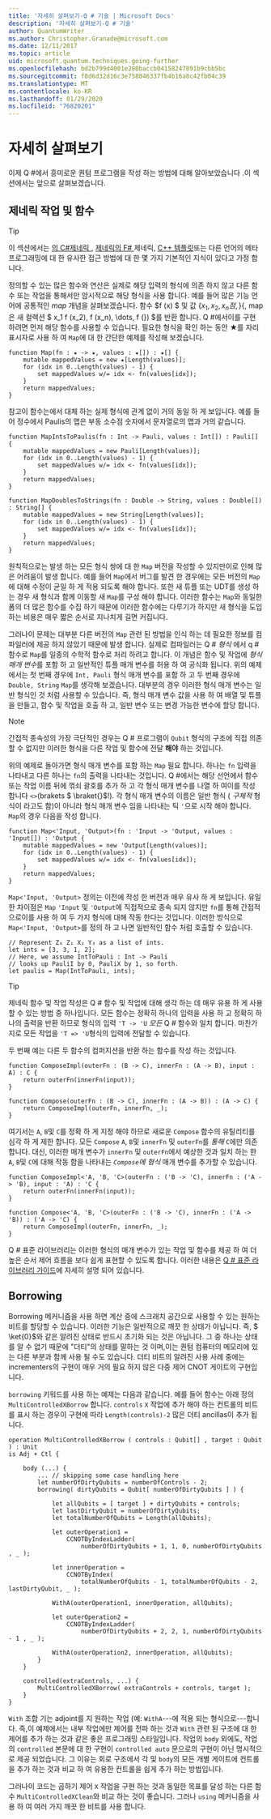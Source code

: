 ```yaml
---
title: '자세히 살펴보기-Q # 기술 | Microsoft Docs'
description: '자세히 살펴보기-Q # 기술'
author: QuantumWriter
ms.author: Christopher.Granade@microsoft.com
ms.date: 12/11/2017
ms.topic: article
uid: microsoft.quantum.techniques.going-further
ms.openlocfilehash: bd2b799d4001e280baccb04158247891b9cbb5bc
ms.sourcegitcommit: f8d6d32d16c3e758046337fb4b16a8c42fb04c39
ms.translationtype: MT
ms.contentlocale: ko-KR
ms.lasthandoff: 01/29/2020
ms.locfileid: "76820201"
---
```

# <a name="going-further"></a>자세히 살펴보기 #

이제 Q #에서 흥미로운 퀀텀 프로그램을 작성 하는 방법에 대해 알아보았습니다 .이 섹션에서는 앞으로 살펴보겠습니다.


## <a name="generic-operations-and-functions"></a>제네릭 작업 및 함수 ##

> [!TIP]
> 이 섹션에서는 [의 C#제네릭 ](https://docs.microsoft.com/dotnet/csharp/programming-guide/generics/introduction-to-generics), [제네릭의 F# ](https://docs.microsoft.com/dotnet/fsharp/language-reference/generics/)제네릭, [ C++ 템플릿](https://docs.microsoft.com/cpp/cpp/templates-cpp)또는 다른 언어의 메타 프로그래밍에 대 한 유사한 접근 방법에 대 한 몇 가지 기본적인 지식이 있다고 가정 합니다.

정의할 수 있는 많은 함수와 연산은 실제로 해당 입력의 형식에 의존 하지 않고 다른 함수 또는 작업을 통해서만 암시적으로 해당 형식을 사용 합니다.
예를 들어 많은 기능 언어에 공통적인 *map* 개념을 살펴보겠습니다. 함수 $f (x) $ 및 값 $\{x_1, x_2, x_n 점,\}\{$, map은 새 컬렉션 $ x_1 f (x_2), f (x_n), \dots, f (\}) $를 반환 합니다.
Q #에서이를 구현 하려면 먼저 해당 함수를 사용할 수 있습니다.
필요한 형식을 확인 하는 동안 ★를 자리 표시자로 사용 하 여 `Map`에 대 한 간단한 예제를 작성해 보겠습니다.

```qsharp
function Map(fn : ★ -> ★, values : ★[]) : ★[] {
    mutable mappedValues = new ★[Length(values)];
    for (idx in 0..Length(values) - 1) {
        set mappedValues w/= idx <- fn(values[idx]);
    }
    return mappedValues;
}
```

참고이 함수는에서 대체 하는 실제 형식에 관계 없이 거의 동일 하 게 보입니다.
예를 들어 정수에서 Paulis의 맵은 부동 소수점 숫자에서 문자열로의 맵과 거의 같습니다.

```qsharp
function MapIntsToPaulis(fn : Int -> Pauli, values : Int[]) : Pauli[] {
    mutable mappedValues = new Pauli[Length(values)];
    for (idx in 0..Length(values) - 1) {
        set mappedValues w/= idx <- fn(values[idx]);
    }
    return mappedValues;
}

function MapDoublesToStrings(fn : Double -> String, values : Double[]) : String[] {
    mutable mappedValues = new String[Length(values)];
    for (idx in 0..Length(values) - 1) {
        set mappedValues w/= idx <- fn(values[idx]);
    }
    return mappedValues;
}
```

원칙적으로는 발생 하는 모든 형식 쌍에 대 한 `Map` 버전을 작성할 수 있지만이로 인해 많은 어려움이 발생 합니다.
예를 들어 `Map`에서 버그를 발견 한 경우에는 모든 버전의 `Map`에 대해 수정이 균일 하 게 적용 되도록 해야 합니다.
또한 새 튜플 또는 UDT를 생성 하는 경우 새 형식과 함께 이동할 새 `Map`를 구성 해야 합니다.
이러한 함수는 `Map`와 동일한 폼의 더 많은 함수를 수집 하기 때문에 이러한 함수에는 다루기가 하지만 새 형식을 도입 하는 비용은 매우 짧은 순서로 지나치게 길면 커집니다.

그러나이 문제는 대부분 다른 버전의 `Map` 관련 된 방법을 인식 하는 데 필요한 정보를 컴파일러에 제공 하지 않았기 때문에 발생 합니다.
실제로 컴파일러는 Q # *형식* 에서 q # 함수로 `Map`를 일종의 수학적 함수로 처리 하려고 합니다.
이 개념은 함수 및 작업에 *형식 매개 변수*를 포함 하 고 일반적인 튜플 매개 변수를 허용 하 여 공식화 됩니다.
위의 예제에서는 첫 번째 경우에 `Int, Pauli` 형식 매개 변수를 포함 하 고 두 번째 경우에 `Double, String` `Map`를 생각해 보겠습니다.
대부분의 경우 이러한 형식 매개 변수는 일반 형식인 것 처럼 사용할 수 있습니다. 즉, 형식 매개 변수 값을 사용 하 여 배열 및 튜플을 만들고, 함수 및 작업을 호출 하 고, 일반 변수 또는 변경 가능한 변수에 할당 합니다.

> [!NOTE]
> 간접적 종속성의 가장 극단적인 경우는 Q # 프로그램이 `Qubit` 형식의 구조에 직접 의존할 수 없지만 이러한 형식을 다른 작업 및 함수에 전달 **해야** 하는 것입니다.

위의 예제로 돌아가면 형식 매개 변수를 포함 하는 `Map` 필요 합니다. 하나는 `fn` 입력을 나타내고 다른 하나는 `fn`의 출력을 나타내는 것입니다.
Q #에서는 해당 선언에서 함수 또는 작업 이름 뒤에 꺾쇠 괄호를 추가 하 고 각 형식 매개 변수를 나열 하 여이를 작성 합니다 `<>`(brakets $ \braket{}$!).
각 형식 매개 변수의 이름은 일반 형식 ( *구체적* 형식이 라고도 함)이 아니라 형식 매개 변수 임을 나타내는 틱 `'`으로 시작 해야 합니다.
`Map`의 경우 다음을 작성 합니다.

```qsharp
function Map<'Input, 'Output>(fn : 'Input -> 'Output, values : 'Input[]) : 'Output {
    mutable mappedValues = new 'Output[Length(values)];
    for (idx in 0..Length(values) - 1) {
        set mappedValues w/= idx <- fn(values[idx]);
    }
    return mappedValues;
}
```

`Map<'Input, 'Output>` 정의는 이전에 작성 한 버전과 매우 유사 하 게 보입니다.
유일한 차이점은 `Map` `'Input` 및 `'Output`에 직접적으로 종속 되지 않지만 `fn`를 통해 간접적으로이를 사용 하 여 두 가지 형식에 대해 작동 한다는 것입니다.
이러한 방식으로 `Map<'Input, 'Output>`를 정의 하 고 나면 일반적인 함수 처럼 호출할 수 있습니다.

```qsharp
// Represent Z₀ Z₁ X₂ Y₃ as a list of ints.
let ints = [3, 3, 1, 2];
// Here, we assume IntToPauli : Int -> Pauli
// looks up PauliI by 0, PauliX by 1, so forth.
let paulis = Map(IntToPauli, ints);
```

> [!TIP]
> 제네릭 함수 및 작업 작성은 Q # 함수 및 작업에 대해 생각 하는 데 매우 유용 하 게 사용할 수 있는 방법 중 하나입니다.
> 모든 함수는 정확히 하나의 입력을 사용 하 고 정확히 하나의 출력을 반환 하므로 형식의 입력 `'T -> 'U` *모든* Q # 함수와 일치 합니다.
> 마찬가지로 모든 작업을 `'T => 'U`형식의 입력에 전달할 수 있습니다.

두 번째 예는 다른 두 함수의 컴퍼지션을 반환 하는 함수를 작성 하는 것입니다.

```qsharp
function ComposeImpl(outerFn : (B -> C), innerFn : (A -> B), input : A) : C {
    return outerFn(innerFn(input));
}

function Compose(outerFn : (B -> C), innerFn : (A -> B)) : (A -> C) {
    return ComposeImpl(outerFn, innerFn, _);
}
```

여기서는 `A`, `B`및 `C`를 정확 하 게 지정 해야 하므로 새로운 `Compose` 함수의 유틸리티를 심각 하 게 제한 합니다.
모든 `Compose` `A`, `B`및 `innerFn` 및 `outerFn`를 *통해* `C`에만 의존 합니다.
대신, 이러한 매개 변수가 `innerFn` 및 `outerFn`에서 예상한 것과 일치 하는 한 `A`, `B`및 `C`에 대해 작동 함을 나타내는 *`Compose`에 형식* 매개 변수를 추가할 수 있습니다.

```qsharp
function ComposeImpl<'A, 'B, 'C>(outerFn : ('B -> 'C), innerFn : ('A -> 'B), input : 'A) : 'C {
    return outerFn(innerFn(input));
}

function Compose<'A, 'B, 'C>(outerFn : ('B -> 'C), innerFn : ('A -> 'B)) : ('A -> 'C) {
    return ComposeImpl(outerFn, innerFn, _);
}
```

Q # 표준 라이브러리는 이러한 형식의 매개 변수가 있는 작업 및 함수를 제공 하 여 더 높은 순서 제어 흐름을 보다 쉽게 표현할 수 있도록 합니다.
이러한 내용은 [Q # 표준 라이브러리 가이드](xref:microsoft.quantum.libraries.standard.intro)에 자세히 설명 되어 있습니다.

## <a name="borrowing-qubits"></a>Borrowing ##

Borrowing 메커니즘을 사용 하면 계산 중에 스크래치 공간으로 사용할 수 있는 원하는 비트를 할당할 수 있습니다. 이러한 기능은 일반적으로 깨끗 한 상태가 아닙니다. 즉, $ \ket{0}$와 같은 알려진 상태로 반드시 초기화 되는 것은 아닙니다. 그 중 하나는 상태를 알 수 없기 때문에 "더티"의 상태를 말하는 것 이며,이는 퀀텀 컴퓨터의 메모리에 있는 다른 부분과 함께 사용 될 수도 있습니다. 더티 비트의 알려진 사용 사례 중에는 incrementers의 구현이 매우 거의 필요 하지 않은 다중 제어 CNOT 게이트의 구현입니다.

`borrowing` 키워드를 사용 하는 예제는 다음과 같습니다. 예를 들어 함수는 아래 정의 `MultiControlledXBorrow` 합니다.
`controls` `X` 작업에 추가 해야 하는 컨트롤의 비트를 표시 하는 경우이 구현에 따라 `Length(controls)-2` 많은 더티 ancillas이 추가 됩니다.

```qsharp
operation MultiControlledXBorrow ( controls : Qubit[] , target : Qubit ) : Unit
is Adj + Ctl {

    body (...) {
        ... // skipping some case handling here
        let numberOfDirtyQubits = numberOfControls - 2;
        borrowing( dirtyQubits = Qubit[ numberOfDirtyQubits ] ) {

            let allQubits = [ target ] + dirtyQubits + controls;
            let lastDirtyQubit = numberOfDirtyQubits;
            let totalNumberOfQubits = Length(allQubits);

            let outerOperation1 = 
                CCNOTByIndexLadder(
                    numberOfDirtyQubits + 1, 1, 0, numberOfDirtyQubits , _ );
            
            let innerOperation = 
                CCNOTByIndex(
                    totalNumberOfQubits - 1, totalNumberOfQubits - 2, lastDirtyQubit, _ );
            
            WithA(outerOperation1, innerOperation, allQubits);
            
            let outerOperation2 = 
                CCNOTByIndexLadder(
                    numberOfDirtyQubits + 2, 2, 1, numberOfDirtyQubits - 1 , _ );
            
            WithA(outerOperation2, innerOperation, allQubits);
        }
    }

    controlled(extraControls, ...) {
        MultiControlledXBorrow( extraControls + controls, target );
    }
}
```

`With` 조합 기는 adjoint를 지 원하는 작업 (예: `WithA`---에 적용 되는 형식으로---합니다. 즉,이 예제에서는 내부 작업에만 제어를 전파 하는 것과 `With` 관련 된 구조에 대 한 제어를 추가 하는 것과 같은 좋은 프로그래밍 스타일입니다. 작업의 `body` 외에도, 작업의 `controlled` 본문에 대 한 구현이 `controlled auto` 문으로의 구현이 아닌 명시적으로 제공 되었습니다. 그 이유는 회로 구조에서 각 및 `body`의 모든 개별 게이트에 컨트롤을 추가 하는 것과 비교 하 여 유용한 컨트롤을 쉽게 추가 하는 방법입니다. 

그러나이 코드는 곱하기 제어 `X` 작업을 구현 하는 것과 동일한 목표를 달성 하는 다른 함수 `MultiControlledXClean`와 비교 하는 것이 좋습니다. 그러나 `using` 메커니즘을 사용 하 여 여러 가지 깨끗 한 비트를 사용 합니다. 
